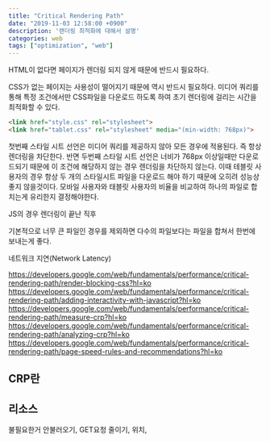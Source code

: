 ```yaml
---
title: "Critical Rendering Path"
date: "2019-11-03 12:58:00 +0900"
description: '랜더링 최적화에 대해서 설명'
categories: web
tags: ["optimization", "web"]
---
```


HTML이 없다면 페이지가 렌더링 되지 않게 때문에 반드시 필요하다.

CSS가 없는 페이지는 사용성이 떨어지기 때문에 역시 반드시 필요하다.
미디어 쿼리를 통해 특정 조건에서만 CSS파일을 다운로드 하도록 하여 초기 렌더링에 걸리는 시간을 최적화할 수 있다.

```html
<link href="style.css" rel="stylesheet"> 
<link href="tablet.css" rel="stylesheet" media="(min-width: 768px)">
```

첫번째 스타일 시트 선언은 미디어 쿼리를 제공하지 않아 모든 경우에 적용된다. 즉 항상 렌더링을 차단한다. 
반면 두번째 스타일 시트 선언은 너비가 768px 이상일때만 다운로드되기 때문에 이 조건에 해당하지 않는 경우 렌더링을 차단하지 않는다.
이때 테블릿 사용자의 경우 항상 두 개의 스타일시트 파일을 다운로드 해야 하기 때문에 오히려 성능상 좋지 않을것이다. 모바일 사용자와 태블릿 사용자의 비율을 비교하여 하나의 파일로 합치는게 유리한지 결정해야한다. 

JS의 경우 렌더링이 끝난 직후 


기본적으로 너무 큰 파일인 경우를 제외하면 다수의 파일보다는 파일을 합쳐서 한번에 보내는게 좋다.

네트워크 지연(Network Latency)

https://developers.google.com/web/fundamentals/performance/critical-rendering-path/render-blocking-css?hl=ko
https://developers.google.com/web/fundamentals/performance/critical-rendering-path/adding-interactivity-with-javascript?hl=ko
https://developers.google.com/web/fundamentals/performance/critical-rendering-path/measure-crp?hl=ko
https://developers.google.com/web/fundamentals/performance/critical-rendering-path/analyzing-crp?hl=ko
https://developers.google.com/web/fundamentals/performance/critical-rendering-path/page-speed-rules-and-recommendations?hl=ko


## CRP란

## 리소스

불필요한거 안불러오기, GET요청 줄이기, 위치, 

## 